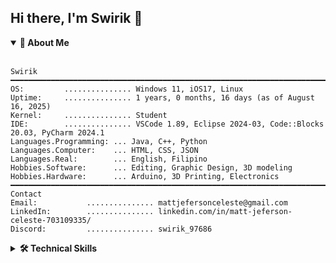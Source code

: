 ## Hi there, I'm Swirik 👋
<details open>
  <summary><b>👤 About Me</b></summary>
  <br>
  
```
Swirik
━━━━━━━━━━━━━━━━━━━━━━━━━━━━━━━━━━━━━━━━━━━━━━━━━━━━━━━━━━━━━━━━━━━━━━━━━━━━━━━━━━━━━━━━━━━━━━━━━━━━━━━
OS:         ............... Windows 11, iOS17, Linux
Uptime:     ............... 1 years, 0 months, 16 days (as of August 16, 2025)
Kernel:     ............... Student
IDE:        ............... VSCode 1.89, Eclipse 2024‑03, Code::Blocks 20.03, PyCharm 2024.1
Languages.Programming: ... Java, C++, Python
Languages.Computer:    ... HTML, CSS, JSON
Languages.Real:        ... English, Filipino
Hobbies.Software:      ... Editing, Graphic Design, 3D modeling
Hobbies.Hardware:      ... Arduino, 3D Printing, Electronics
━━━━━━━━━━━━━━━━━━━━━━━━━━━━━━━━━━━━━━━━━━━━━━━━━━━━━━━━━━━━━━━━━━━━━━━━━━━━━━━━━━━━━━━━━━━━━━━━━━━━━━━
Contact
Email:           ............... mattjefersonceleste@gmail.com
LinkedIn:        ............... linkedin.com/in/matt-jeferson-celeste-703109335/
Discord:         ............... swirik_97686
```
</details>
<details>
  <summary><b>🛠️ Technical Skills</b></summary>
  <br>
  
  **Languages**
  
  ![Java](https://img.shields.io/badge/-Java-007396?style=flat-square&logo=java&logoColor=white)
  ![C++](https://img.shields.io/badge/-C++-00599C?style=flat-square&logo=c%2B%2B&logoColor=white)
  ![Python](https://img.shields.io/badge/-Python-3776AB?style=flat-square&logo=python&logoColor=white)
  ![HTML5](https://img.shields.io/badge/-HTML5-E34F26?style=flat-square&logo=html5&logoColor=white)
  ![CSS3](https://img.shields.io/badge/-CSS3-1572B6?style=flat-square&logo=css3&logoColor=white)
  
  **Frameworks & Tools**
  
  ![React](https://img.shields.io/badge/-React-61DAFB?style=flat-square&logo=react&logoColor=black)
  ![Node.js](https://img.shields.io/badge/-Node.js-339933?style=flat-square&logo=node.js&logoColor=white)
  ![Git](https://img.shields.io/badge/-Git-F05032?style=flat-square&logo=git&logoColor=white)
  ![Maven](https://img.shields.io/badge/-Maven-C71A36?style=flat-square&logo=apachemaven&logoColor=white)
</details>
<!--
**swirik/swirik** is a ✨ *special* ✨ repository because its `README.md` (this file) appears on your GitHub profile.
Here are some ideas to get you started:
- 🔭 I'm currently working on ...
- 🌱 I'm currently learning ...
- 👯 I'm looking to collaborate on ...
- 🤔 I'm looking for help with ...
- 💬 Ask me about ...
- 📫 How to reach me: ...
- 😄 Pronouns: ...
- ⚡ Fun fact: ...
-->
